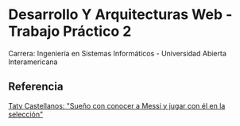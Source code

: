 # Desarrollo Y Arquitecturas Web - Trabajo Práctico 2

Carrera: Ingeniería en Sistemas Informáticos - Universidad Abierta Interamericana

## Referencia

[Taty Castellanos: "Sueño con conocer a Messi y jugar con él en la selección"](https://www.lacapital.com.ar/ovacion/taty-castellanos-sueno-conocer-messi-y-jugar-el-la-seleccion-n10060554.html)